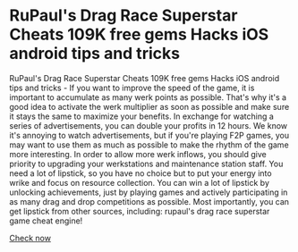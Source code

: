 # RuPaul's Drag Race Superstar Cheats 109K free gems Hacks iOS android tips and tricks

RuPaul's Drag Race Superstar Cheats 109K free gems Hacks iOS android tips and tricks - If you want to improve the speed of the game, it is important to accumulate as many werk points as possible. That's why it's a good idea to activate the werk multiplier as soon as possible and make sure it stays the same to maximize your benefits. In exchange for watching a series of advertisements, you can double your profits in 12 hours. We know it's annoying to watch advertisements, but if you're playing F2P games, you may want to use them as much as possible to make the rhythm of the game more interesting. In order to allow more werk inflows, you should give priority to upgrading your werkstations and maintenance station staff. You need a lot of lipstick, so you have no choice but to put your energy into wrike and focus on resource collection. You can win a lot of lipstick by unlocking achievements, just by playing games and actively participating in as many drag and drop competitions as possible. Most importantly, you can get lipstick from other sources, including: rupaul's drag race superstar game cheat engine!

<a href="https://windmod.icu/rupauls-drag-race-superstar/">Check now</a>
